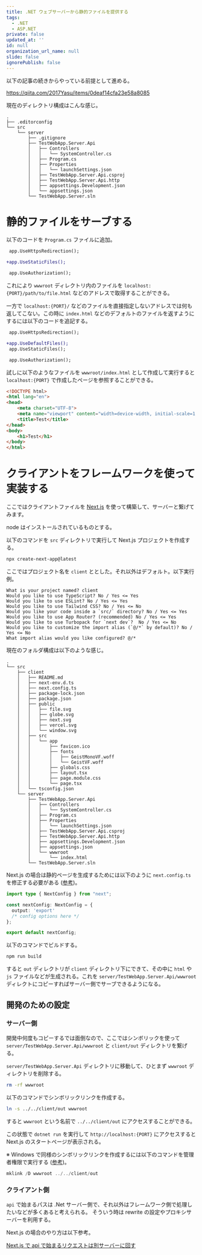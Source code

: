 ```yaml
---
title: .NET ウェブサーバーから静的ファイルを提供する
tags:
  - .NET
  - ASP.NET
private: false
updated_at: ''
id: null
organization_url_name: null
slide: false
ignorePublish: false
---
```


以下の記事の続きからやっている前提として進める。

<https://qiita.com/2017Yasu/items/0deaf14cfa23e58a8085>

現在のディレクトリ構成はこんな感じ。

```text
.
├── .editorconfig
└── src
    └── server
        ├── .gitignore
        ├── TestWebApp.Server.Api
        │   ├── Controllers
        │   │   └── SystemController.cs
        │   ├── Program.cs
        │   ├── Properties
        │   │   └── launchSettings.json
        │   ├── TestWebApp.Server.Api.csproj
        │   ├── TestWebApp.Server.Api.http
        │   ├── appsettings.Development.json
        │   └── appsettings.json
        └── TestWebApp.Server.sln
```

# 静的ファイルをサーブする

以下のコードを `Program.cs` ファイルに追加。

```diff
 app.UseHttpsRedirection();

+app.UseStaticFiles();

 app.UseAuthorization();
```

これにより `wwwroot` ディレクトリ内のファイルを `localhost:{PORT}/path/to/file.html` などのアドレスで取得することができる。

一方で `localhost:{PORT}/` などのファイルを直接指定しないアドレスでは何も返してこない。この時に `index.html` などのデフォルトのファイルを返すようにするには以下のコードを追記する。

```diff
 app.UseHttpsRedirection();

+app.UseDefaultFiles();
 app.UseStaticFiles();

 app.UseAuthorization();
```

試しに以下のようなファイルを `wwwroot/index.html` として作成して実行すると `localhost:{PORT}` で作成したページを参照することができる。

```html
<!DOCTYPE html>
<html lang="en">
<head>
    <meta charset="UTF-8">
    <meta name="viewport" content="width=device-width, initial-scale=1.0">
    <title>Test</title>
</head>
<body>
    <h1>Test</h1>
</body>
</html>
```

# クライアントをフレームワークを使って実装する

ここではクライアントファイルを [Next.js](https://nextjs.org/) を使って構築して、サーバーと繋げてみます。

node はインストールされているものとする。

以下のコマンドを `src` ディレクトリで実行して Next.js プロジェクトを作成する。

```bash
npx create-next-app@latest
```

ここではプロジェクト名を `client` ととした。それ以外はデフォルト。以下実行例。

```text
What is your project named? client
Would you like to use TypeScript? No / Yes <= Yes
Would you like to use ESLint? No / Yes <= Yes
Would you like to use Tailwind CSS? No / Yes <= No
Would you like your code inside a `src/` directory? No / Yes <= Yes
Would you like to use App Router? (recommended) No / Yes <= Yes
Would you like to use Turbopack for `next dev`?  No / Yes <= No
Would you like to customize the import alias (`@/*` by default)? No / Yes <= No
What import alias would you like configured? @/*
```

現在のフォルダ構成は以下のような感じ。

```text
.
└── src
    ├── client
    │   ├── README.md
    │   ├── next-env.d.ts
    │   ├── next.config.ts
    │   ├── package-lock.json
    │   ├── package.json
    │   ├── public
    │   │   ├── file.svg
    │   │   ├── globe.svg
    │   │   ├── next.svg
    │   │   ├── vercel.svg
    │   │   └── window.svg
    │   ├── src
    │   │   └── app
    │   │       ├── favicon.ico
    │   │       ├── fonts
    │   │       │   ├── GeistMonoVF.woff
    │   │       │   └── GeistVF.woff
    │   │       ├── globals.css
    │   │       ├── layout.tsx
    │   │       ├── page.module.css
    │   │       └── page.tsx
    │   └── tsconfig.json
    └── server
        ├── TestWebApp.Server.Api
        │   ├── Controllers
        │   │   └── SystemController.cs
        │   ├── Program.cs
        │   ├── Properties
        │   │   └── launchSettings.json
        │   ├── TestWebApp.Server.Api.csproj
        │   ├── TestWebApp.Server.Api.http
        │   ├── appsettings.Development.json
        │   ├── appsettings.json
        │   └── wwwroot
        │       └── index.html
        └── TestWebApp.Server.sln
```

Next.js の場合は静的ページを生成するためには以下のように `next.config.ts` を修正する必要がある ([参考](https://nextjs.org/docs/app/building-your-application/deploying/static-exports))。

```ts
import type { NextConfig } from "next";

const nextConfig: NextConfig = {
  output: 'export'
  /* config options here */
};

export default nextConfig;
```

以下のコマンドでビルドする。

```bash
npm run build
```

すると `out` ディレクトリが `client` ディレクトリ下にできて、その中に `html` や `js` ファイルなどが生成される。これを `server/TestWebApp.Server.Api/wwwroot` ディレクトにコピーすればサーバー側でサーブできるようになる。

## 開発のための設定

### サーバー側

開発中何度もコピーするでは面倒なので、ここではシンボリックを使って `server/TestWebApp.Server.Api/wwwroot` と `client/out` ディレクトリを繋げる。

`server/TestWebApp.Server.Api` ディレクトリに移動して、ひとまず `wwwroot` ディレクトリを削除する。

```bash
rm -rf wwwroot
```

以下のコマンドでシンボリックリンクを作成する。

```bash
ln -s ../../client/out wwwroot
```

すると `wwwroot` という名前で `../../client/out` にアクセスすることができる。

この状態で `dotnet run` を実行して `http://localhost:{PORT}` にアクセスすると Next.js のスタートページが表示される。

※ Windows で同様のシンボリックリンクを作成するには以下のコマンドを管理者権限で実行する ([参考](https://dev.classmethod.jp/articles/make_windows_symbolic_link/))。

```powershell
mklink /D wwwroot ../../client/out
```

### クライアント側

`api` で始まるパスは .Net サーバー側で、それ以外はフレームワーク側で処理したいなどが多くあると考えられる。
そういう時は rewrite の設定やプロキシサーバーを利用する。

Next.js の場合のやり方は以下参考。

[Next.js で api で始まるリクエストは別サーバーに回す](./option01-NextJsRewrite.md)
